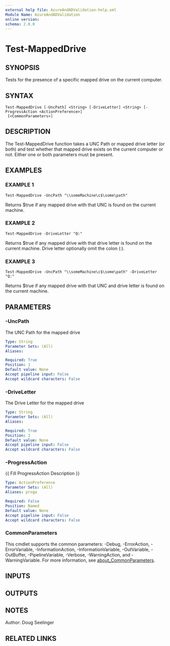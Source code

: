 ```yaml
---
external help file: AzureAndADValidation-help.xml
Module Name: AzureAndADValidation
online version:
schema: 2.0.0
---
```


# Test-MappedDrive

## SYNOPSIS
Tests for the presence of a specific mapped drive on the current computer.

## SYNTAX

```
Test-MappedDrive [-UncPath] <String> [-DriveLetter] <String> [-ProgressAction <ActionPreference>]
 [<CommonParameters>]
```

## DESCRIPTION
The Test-MappedDrive function takes a UNC Path or mapped drive letter (or both) and test whether that mapped drive exists
on the current computer or not.
Either one or both parameters must be present.

## EXAMPLES

### EXAMPLE 1
```
Test-MappedDrive -UncPath "\\someMachine\c$\some\path"
```

Returns $true if any mapped drive with that UNC is found on the current machine.

### EXAMPLE 2
```
Test-MappedDrive -DriveLetter "Q:"
```

Returns $true if any mapped drive with that drive letter is found on the current machine.
Drive letter optionally omit
the colon (:).

### EXAMPLE 3
```
Test-MappedDrive -UncPath "\\someMachine\c$\some\path" -DriveLetter "Q:"
```

Returns $true if any mapped drive with that UNC and drive letter is found on the current machine.

## PARAMETERS

### -UncPath
The UNC Path for the mapped drive

```yaml
Type: String
Parameter Sets: (All)
Aliases:

Required: True
Position: 1
Default value: None
Accept pipeline input: False
Accept wildcard characters: False
```

### -DriveLetter
The Drive Letter for the mapped drive

```yaml
Type: String
Parameter Sets: (All)
Aliases:

Required: True
Position: 2
Default value: None
Accept pipeline input: False
Accept wildcard characters: False
```

### -ProgressAction
{{ Fill ProgressAction Description }}

```yaml
Type: ActionPreference
Parameter Sets: (All)
Aliases: proga

Required: False
Position: Named
Default value: None
Accept pipeline input: False
Accept wildcard characters: False
```

### CommonParameters
This cmdlet supports the common parameters: -Debug, -ErrorAction, -ErrorVariable, -InformationAction, -InformationVariable, -OutVariable, -OutBuffer, -PipelineVariable, -Verbose, -WarningAction, and -WarningVariable. For more information, see [about_CommonParameters](http://go.microsoft.com/fwlink/?LinkID=113216).

## INPUTS

## OUTPUTS

## NOTES
Author: Doug Seelinger

## RELATED LINKS
